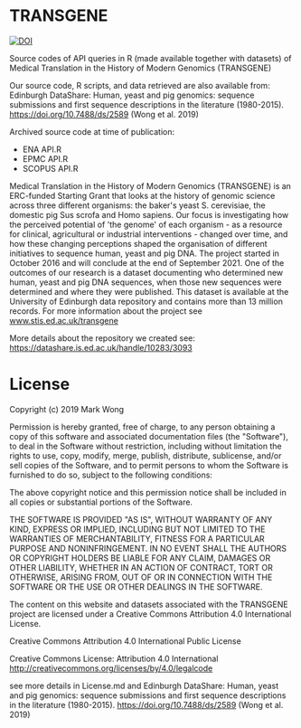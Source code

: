 # TRANSGENE
[![DOI](https://zenodo.org/badge/198203050.svg)](https://zenodo.org/badge/latestdoi/198203050)
   
Source codes of API queries in R (made available together with datasets) of Medical Translation in the History of Modern Genomics (TRANSGENE)

Our source code, R scripts, and data retrieved are also available from: Edinburgh DataShare: Human, yeast and pig genomics: sequence submissions and first sequence descriptions in the literature (1980-2015). https://doi.org/10.7488/ds/2589  (Wong et al. 2019)

Archived source code at time of publication: 
-	ENA API.R
-	EPMC API.R
-	SCOPUS API.R


Medical Translation in the History of Modern Genomics (TRANSGENE) is an ERC-funded Starting Grant that looks at the history of genomic science across three different organisms: the baker's yeast S. cerevisiae, the domestic pig Sus scrofa and Homo sapiens. Our focus is investigating how the perceived potential of 'the genome' of each organism - as a resource for clinical, agricultural or industrial interventions - changed over time, and how these changing perceptions shaped the organisation of different initiatives to sequence human, yeast and pig DNA. The project started in October 2016 and will conclude at the end of September 2021. One of the outcomes of our research is a dataset documenting who determined new human, yeast and pig DNA sequences, when those new sequences were determined and where they were published. This dataset is available at the University of Edinburgh data repository and contains more than 13 million records. For more information about the project see www.stis.ed.ac.uk/transgene 

More details about the repository we created see: https://datashare.is.ed.ac.uk/handle/10283/3093

# License

Copyright (c) 2019 Mark Wong

Permission is hereby granted, free of charge, to any person obtaining a copy
of this software and associated documentation files (the "Software"), to deal
in the Software without restriction, including without limitation the rights
to use, copy, modify, merge, publish, distribute, sublicense, and/or sell
copies of the Software, and to permit persons to whom the Software is
furnished to do so, subject to the following conditions:

The above copyright notice and this permission notice shall be included in all
copies or substantial portions of the Software.

THE SOFTWARE IS PROVIDED "AS IS", WITHOUT WARRANTY OF ANY KIND, EXPRESS OR
IMPLIED, INCLUDING BUT NOT LIMITED TO THE WARRANTIES OF MERCHANTABILITY,
FITNESS FOR A PARTICULAR PURPOSE AND NONINFRINGEMENT. IN NO EVENT SHALL THE
AUTHORS OR COPYRIGHT HOLDERS BE LIABLE FOR ANY CLAIM, DAMAGES OR OTHER
LIABILITY, WHETHER IN AN ACTION OF CONTRACT, TORT OR OTHERWISE, ARISING FROM,
OUT OF OR IN CONNECTION WITH THE SOFTWARE OR THE USE OR OTHER DEALINGS IN THE
SOFTWARE.

The content on this website and datasets associated with the TRANSGENE project are licensed under a Creative Commons Attribution 4.0 International License.

Creative Commons Attribution 4.0 International Public License

Creative Commons License: Attribution 4.0 International
http://creativecommons.org/licenses/by/4.0/legalcode

see more details in License.md and Edinburgh DataShare: Human, yeast and pig genomics: sequence submissions and first sequence descriptions in the literature (1980-2015). https://doi.org/10.7488/ds/2589  (Wong et al. 2019)
